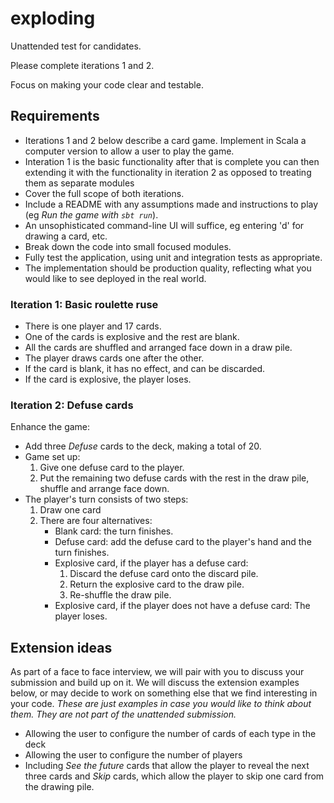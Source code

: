 # exploding

Unattended test for candidates.

Please complete iterations 1 and 2.

Focus on making your code clear and testable.

## Requirements

* Iterations 1 and 2 below describe a card game. Implement in Scala a computer version to allow a user to play the game. 
* Interation 1 is the basic functionality after that is complete you can then extending it with the functionality in iteration 2 as opposed to treating them as separate modules
* Cover the full scope of both iterations.
* Include a README with any assumptions made and instructions to play (eg _Run the game with `sbt run`_).
* An unsophisticated command-line UI will suffice, eg entering 'd' for drawing a card, etc.
* Break down the code into small focused modules.
* Fully test the application, using unit and integration tests as appropriate.
* The implementation should be production quality, reflecting what you would like to see deployed in the real world.



### Iteration 1: Basic roulette ruse

* There is one player and 17 cards. 
* One of the cards is explosive and the rest are blank.
* All the cards are shuffled and arranged face down in a draw pile.
* The player draws cards one after the other. 
* If the card is blank, it has no effect, and can be discarded. 
* If the card is explosive, the player loses.


### Iteration 2: Defuse cards

Enhance the game:

* Add three _Defuse_ cards to the deck, making a total of 20.
* Game set up:
  1. Give one defuse card to the player.
  2. Put the remaining two defuse cards with the rest in the draw pile, shuffle and arrange face down.
* The player's turn consists of two steps:
   1. Draw one card
   2. There are four alternatives:
      * Blank card: the turn finishes.
      * Defuse card: add the defuse card to the player's hand and the turn finishes.
      * Explosive card, if the player has a defuse card: 
        1. Discard the defuse card onto the discard pile.
        2. Return the explosive card to the draw pile.
        3. Re-shuffle the draw pile.
      * Explosive card, if the player does not have a defuse card: The player loses.


## Extension ideas

As part of a face to face interview, we will pair with you to discuss your submission and build up on it. We will discuss the extension examples below, or may decide to work on something else that we find interesting in your code. _These are just examples in case you would like to think about them. They are not part of the unattended submission._

* Allowing the user to configure the number of cards of each type in the deck
* Allowing the user to configure the number of players
* Including _See the future_ cards that allow the player to reveal the next three cards and _Skip_ cards, which allow the player to skip one card from the drawing pile.
